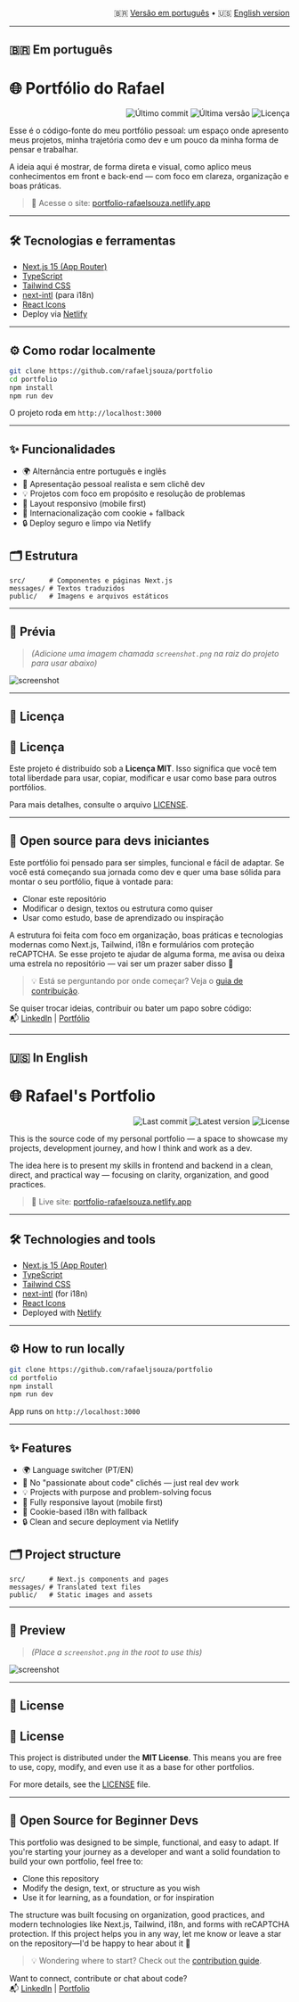 
<p align="right">
  🇧🇷 <a href="#em-portugues">Versão em português</a> •
  🇺🇸 <a href="#in-english">English version</a>
</p>

---

## <a name="em-portugues"></a>🇧🇷 Em português

# 🌐 Portfólio do Rafael

<p align="right">
  <img src="https://img.shields.io/github/last-commit/rafaeljsouza/portfolio" alt="Último commit" />
  <img src="https://img.shields.io/github/v/tag/rafaeljsouza/portfolio" alt="Última versão" />
  <img src="https://img.shields.io/github/license/rafaeljsouza/portfolio" alt="Licença" />
</p>


Esse é o código-fonte do meu portfólio pessoal: um espaço onde apresento meus projetos, minha trajetória como dev e um pouco da minha forma de pensar e trabalhar.

A ideia aqui é mostrar, de forma direta e visual, como aplico meus conhecimentos em front e back-end — com foco em clareza, organização e boas práticas.

> 🔗 Acesse o site: [portfolio-rafaelsouza.netlify.app](https://portfolio-rafaelsouza.netlify.app/)

---

## 🛠️ Tecnologias e ferramentas

- [Next.js 15 (App Router)](https://nextjs.org/)
- [TypeScript](https://www.typescriptlang.org/)
- [Tailwind CSS](https://tailwindcss.com/)
- [next-intl](https://next-intl-docs.vercel.app/) (para i18n)
- [React Icons](https://react-icons.github.io/react-icons/)
- Deploy via [Netlify](https://www.netlify.com/)

---

## ⚙️ Como rodar localmente

```bash
git clone https://github.com/rafaeljsouza/portfolio
cd portfolio
npm install
npm run dev
```

O projeto roda em `http://localhost:3000`

---

## ✨ Funcionalidades

- 🌍 Alternância entre português e inglês
- 🧠 Apresentação pessoal realista e sem clichê dev
- 💡 Projetos com foco em propósito e resolução de problemas
- 📱 Layout responsivo (mobile first)
- 💬 Internacionalização com cookie + fallback
- 🔒 Deploy seguro e limpo via Netlify

## 🗂 Estrutura

```
src/      # Componentes e páginas Next.js
messages/ # Textos traduzidos
public/   # Imagens e arquivos estáticos
```

---

## 📸 Prévia

> *(Adicione uma imagem chamada `screenshot.png` na raiz do projeto para usar abaixo)*


![screenshot](screenshot.png)


---

## 🤝 Licença

## 🤝 Licença

Este projeto é distribuído sob a **Licença MIT**. Isso significa que você tem total liberdade para usar, copiar, modificar e usar como base para outros portfólios.

Para mais detalhes, consulte o arquivo [LICENSE](LICENSE).

---

## 🤝 Open source para devs iniciantes

Este portfólio foi pensado para ser simples, funcional e fácil de adaptar. Se você está começando sua jornada como dev e quer uma base sólida para montar o seu portfólio, fique à vontade para:

- Clonar este repositório
- Modificar o design, textos ou estrutura como quiser
- Usar como estudo, base de aprendizado ou inspiração

A estrutura foi feita com foco em organização, boas práticas e tecnologias modernas como Next.js, Tailwind, i18n e formulários com proteção reCAPTCHA. Se esse projeto te ajudar de alguma forma, me avisa ou deixa uma estrela no repositório — vai ser um prazer saber disso 🙂

> 💡 Está se perguntando por onde começar? Veja o [guia de contribuição](CONTRIBUTING.md).

Se quiser trocar ideias, contribuir ou bater um papo sobre código:  
📬 [LinkedIn](https://www.linkedin.com/in/rafaeljsouza/) | [Portfólio](https://portfolio-rafaelsouza.netlify.app/)

---

## <a name="in-english"></a>🇺🇸 In English

# 🌐 Rafael's Portfolio

<p align="right">
  <img src="https://img.shields.io/github/last-commit/rafaeljsouza/portfolio" alt="Last commit" />
  <img src="https://img.shields.io/github/v/tag/rafaeljsouza/portfolio" alt="Latest version" />
  <img src="https://img.shields.io/github/license/rafaeljsouza/portfolio" alt="License" />
</p>

This is the source code of my personal portfolio — a space to showcase my projects, development journey, and how I think and work as a dev.

The idea here is to present my skills in frontend and backend in a clean, direct, and practical way — focusing on clarity, organization, and good practices.

> 🔗 Live site: [portfolio-rafaelsouza.netlify.app](https://portfolio-rafaelsouza.netlify.app/)

---

## 🛠️ Technologies and tools

- [Next.js 15 (App Router)](https://nextjs.org/)
- [TypeScript](https://www.typescriptlang.org/)
- [Tailwind CSS](https://tailwindcss.com/)
- [next-intl](https://next-intl-docs.vercel.app/) (for i18n)
- [React Icons](https://react-icons.github.io/react-icons/)
- Deployed with [Netlify](https://www.netlify.com/)

---

## ⚙️ How to run locally

```bash
git clone https://github.com/rafaeljsouza/portfolio
cd portfolio
npm install
npm run dev
```

App runs on `http://localhost:3000`

---

## ✨ Features

- 🌍 Language switcher (PT/EN)
- 🧠 No "passionate about code" clichés — just real dev work
- 💡 Projects with purpose and problem-solving focus
- 📱 Fully responsive layout (mobile first)
- 💬 Cookie-based i18n with fallback
- 🔒 Clean and secure deployment via Netlify

## 🗂 Project structure

```
src/      # Next.js components and pages
messages/ # Translated text files
public/   # Static images and assets
```

---

## 📸 Preview

> *(Place a `screenshot.png` in the root to use this)*

![screenshot](screenshot.png)

---

## 🤝 License

## 🤝 License

This project is distributed under the **MIT License**. This means you are free to use, copy, modify, and even use it as a base for other portfolios.

For more details, see the [LICENSE](LICENSE) file.


---

## 🤝 Open Source for Beginner Devs

This portfolio was designed to be simple, functional, and easy to adapt. If you're starting your journey as a developer and want a solid foundation to build your own portfolio, feel free to:

- Clone this repository
- Modify the design, text, or structure as you wish
- Use it for learning, as a foundation, or for inspiration

The structure was built focusing on organization, good practices, and modern technologies like Next.js, Tailwind, i18n, and forms with reCAPTCHA protection. If this project helps you in any way, let me know or leave a star on the repository—I'd be happy to hear about it 🙂

> 💡 Wondering where to start? Check out the [contribution guide](CONTRIBUTING.md).

Want to connect, contribute or chat about code?  
📬 [LinkedIn](https://www.linkedin.com/in/rafaeljsouza/) | [Portfolio](https://portfolio-rafaelsouza.netlify.app/)
